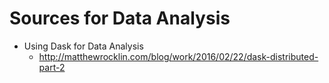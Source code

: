 Sources for Data Analysis
=========================

-	Using Dask for Data Analysis
	-	http://matthewrocklin.com/blog/work/2016/02/22/dask-distributed-part-2
